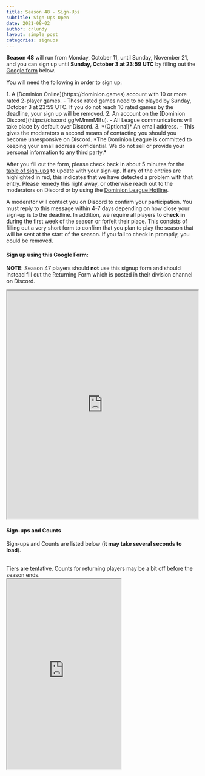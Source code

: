```yaml
---
title: Season 48 - Sign-Ups
subtitle: Sign-Ups Open
date: 2021-08-02
author: crlundy
layout: simple_post
categories: signups
---
```

**Season 48** will run from Monday, October 11, until Sunday, November 21, and you can sign up until **Sunday, October 3 at 23:59 UTC** by filling out the [Google form](#sign-up-using-this-google-form) below.

You will need the following in order to sign up:

<div class="instructions-div" markdown="1">
1. A [Dominion Online](https://dominion.games) account with 10 or more rated 2-player games.
- These rated games need to be played by Sunday, October 3 at 23:59 UTC. If you do not reach 10 rated games by the deadline, your sign up will be removed.
2. An account on the [Dominion Discord](https://discord.gg/vMmmMBu).
- All League communications will take place by default over Discord.
3. *(Optional)* An email address.
- This gives the moderators a second means of contacting you should you become unresponsive on Discord. *The Dominion League is committed to keeping your email address confidential. We do not sell or provide your personal information to any third party.*
</div>

After you fill out the form, please check back in about 5 minutes for the [table of sign-ups](#sign-ups-and-counts) to update with your sign-up. If any of the entries are highlighted in red, this indicates that we have detected a problem with that entry. Please remedy this right away, or otherwise reach out to the moderators on Discord or by using the [Dominion League Hotline](http://dominionleague.org/hotline).

A moderator will contact you on Discord to confirm your participation. You must reply to this message within 4-7 days depending on how close your sign-up is to the deadline. In addition, we require all players to **check in** during the first week of the season or forfeit their place. This consists of filling out a very short form to confirm that you plan to play the season that will be sent at the start of the season. If you fail to check in promptly, you could be removed.

#### Sign up using this Google Form:

**NOTE:** Season 47 players should **not** use this signup form and should instead fill out the Returning Form which is posted in their division channel on Discord.
<br>

<div class="sheets">
<iframe src="https://docs.google.com/forms/d/e/1FAIpQLSdOHgabwc3cp7u8i6R_uGuTK3OijRvNfyQsmMPrZWg3uOaqRw/viewform?embedded=true" width="100%" height="600">Loading…</iframe>
</div>

#### Sign-ups and Counts

Sign-ups and Counts are listed below (**it may take several seconds to load**).
<br>
Tiers are tentative. Counts for returning players may be a bit off before the season ends.

<div class="sheets">
  <iframe src="https://docs.google.com/spreadsheets/d/1i2BNBpSRjOBuxiFgBl87Yca1RMZOW8EKVYHC5PsqMfU/pubhtml" height="500" width=""100%">Loading...</iframe>
</div>